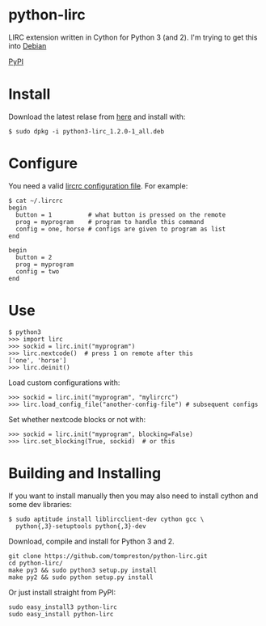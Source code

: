 python-lirc
===========

LIRC extension written in Cython for Python 3 (and 2). I'm trying to get this into
[Debian](http://bugs.debian.org/cgi-bin/bugreport.cgi?bug=Bug%23718980)

[PyPI](https://pypi.python.org/pypi/python-lirc/)

Install
=======

Download the latest relase from
[here](https://github.com/tompreston/python-lirc/releases) and install with:

    $ sudo dpkg -i python3-lirc_1.2.0-1_all.deb


Configure
=========

You need a valid [lircrc configuration file](http://www.lirc.org/html/configure.html#lircrc_format). For example:

    $ cat ~/.lircrc
    begin
      button = 1          # what button is pressed on the remote
      prog = myprogram    # program to handle this command
      config = one, horse # configs are given to program as list
    end

    begin
      button = 2
      prog = myprogram
      config = two
    end

Use
===

    $ python3
    >>> import lirc
    >>> sockid = lirc.init("myprogram")
    >>> lirc.nextcode()  # press 1 on remote after this
    ['one', 'horse']
    >>> lirc.deinit()

Load custom configurations with:

    >>> sockid = lirc.init("myprogram", "mylircrc")
    >>> lirc.load_config_file("another-config-file") # subsequent configs

Set whether nextcode blocks or not with:

    >>> sockid = lirc.init("myprogram", blocking=False)
    >>> lirc.set_blocking(True, sockid)  # or this


Building and Installing
=======================
If you want to install manually then you may also need to install
cython and some dev libraries:

    $ sudo aptitude install liblircclient-dev cython gcc \
      python{,3}-setuptools python{,3}-dev

Download, compile and install for Python 3 and 2.

    git clone https://github.com/tompreston/python-lirc.git
    cd python-lirc/
    make py3 && sudo python3 setup.py install
    make py2 && sudo python setup.py install

Or just install straight from PyPI:

    sudo easy_install3 python-lirc
    sudo easy_install python-lirc

